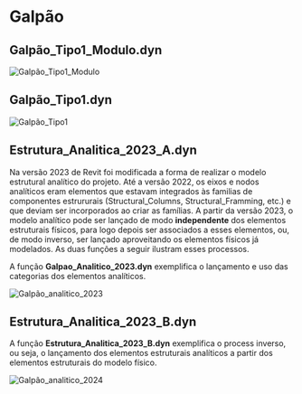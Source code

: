 # Galpão

## Galpão_Tipo1_Modulo.dyn

![Galpão_Tipo1_Modulo](https://github.com/JLMenegotto/AulasBIM/assets/9437020/acbfe248-8fab-4c12-a7f0-f08c25185cbe)

## Galpão_Tipo1.dyn

![Galpão_Tipo1](https://github.com/JLMenegotto/AulasBIM/assets/9437020/f3c9def8-91ff-434a-a64a-5a3d4ffd6a14)

## Estrutura_Analitica_2023_A.dyn

Na versão 2023 de Revit foi modificada a forma de realizar o modelo estrutural analítico do projeto. Até a versão 2022, os eixos e nodos analíticos eram elementos que estavam integrados às familias  de componentes estrururais (Structural_Columns, Structural_Framming, etc.) e que deviam ser incorporados ao criar as famílias. A partir da versão 2023, o modelo analítico pode ser lançado de modo **independente** dos elementos estruturais físicos, para logo depois ser associados a esses elementos, ou, de modo inverso, ser lançado aproveitando os elementos físicos já modelados. As duas funções a seguir ilustram esses processos.  

A função **Galpao_Analitico_2023.dyn** exemplifica o lançamento e uso das categorias dos elementos analíticos.

![Galpão_analitico_2023](https://github.com/JLMenegotto/AulasBIM/assets/9437020/f479b408-6cd8-4a7d-89e5-2ae98294d5d1)

## Estrutura_Analitica_2023_B.dyn

A função **Estrutura_Analitica_2023_B.dyn** exemplifica o process inverso, ou seja, o lançamento dos elementos estruturais analíticos a partir dos elementos estruturais do modelo físico.

![Galpão_analitico_2024](https://github.com/JLMenegotto/AulasBIM/assets/9437020/d8f022d8-0749-46c5-b6a4-aeb42409efeb)
